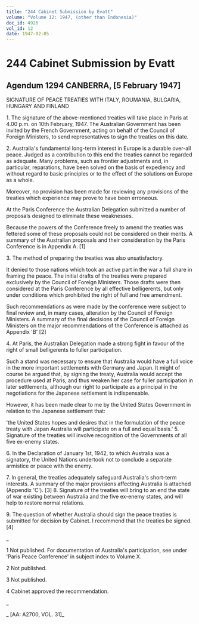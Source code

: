 ```yaml
---
title: "244 Cabinet Submission by Evatt"
volume: "Volume 12: 1947, (other than Indonesia)"
doc_id: 4926
vol_id: 12
date: 1947-02-05
---
```


# 244 Cabinet Submission by Evatt

## Agendum 1294 CANBERRA, [5 February 1947]

SIGNATURE OF PEACE TREATIES WITH ITALY, ROUMANIA, BULGARIA, HUNGARY AND FINLAND

1\. The signature of the above-mentioned treaties will take place in Paris at 4.00 p.m. on 10th February, 1947. The Australian Government has been invited by the French Government, acting on behalf of the Council of Foreign Ministers, to send representatives to sign the treaties on this date.

2\. Australia's fundamental long-term interest in Europe is a durable over-all peace. Judged as a contribution to this end the treaties cannot be regarded as adequate. Many problems, such as frontier adjustments and, in particular, reparations, have been solved on the basis of expediency and without regard to basic principles or to the effect of the solutions on Europe as a whole.

Moreover, no provision has been made for reviewing any provisions of the treaties which experience may prove to have been erroneous.

At the Paris Conference the Australian Delegation submitted a number of proposals designed to eliminate these weaknesses.

Because the powers of the Conference freely to amend the treaties was fettered some of these proposals could not be considered on their merits. A summary of the Australian proposals and their consideration by the Paris Conference is in Appendix A. [1]

3\. The method of preparing the treaties was also unsatisfactory.

It denied to those nations which took an active part in the war a full share in framing the peace. The initial drafts of the treaties were prepared exclusively by the Council of Foreign Ministers. Those drafts were then considered at the Paris Conference by all effective belligerents, but only under conditions which prohibited the right of full and free amendment.

Such recommendations as were made by the conference were subject to final review and, in many cases, alteration by the Council of Foreign Ministers. A summary of the final decisions of the Council of Foreign Ministers on the major recommendations of the Conference is attached as Appendix 'B' [2]

4\. At Paris, the Australian Delegation made a strong fight in favour of the right of small belligerents to fuller participation.

Such a stand was necessary to ensure that Australia would have a full voice in the more important settlements with Germany and Japan. It might of course be argued that, by signing the treaty, Australia would accept the procedure used at Paris, and thus weaken her case for fuller participation in later settlements, although our right to participate as a principal in the negotiations for the Japanese settlement is indispensable.

However, it has been made clear to me by the United States Government in relation to the Japanese settlement that:

'the United States hopes and desires that in the formulation of the peace treaty with Japan Australia will participate on a full and equal basis.' 5. Signature of the treaties will involve recognition of the Governments of all five ex-enemy states.

6\. In the Declaration of January 1st, 1942, to which Australia was a signatory, the United Nations undertook not to conclude a separate armistice or peace with the enemy.

7\. In general, the treaties adequately safeguard Australia's short-term interests. A summary of the major provisions affecting Australia is attached (Appendix 'C'). [3] 8. Signature of the treaties will bring to an end the state of war existing between Australia and the five ex-enemy states, and will help to restore normal relations.

9\. The question of whether Australia should sign the peace treaties is submitted for decision by Cabinet. I recommend that the treaties be signed. [4]

_

1 Not published. For documentation of Australia's participation, see under 'Paris Peace Conference' in subject index to Volume X.

2 Not published.

3 Not published.

4 Cabinet approved the recommendation.

_

_ [AA: A2700, VOL. 31]_
